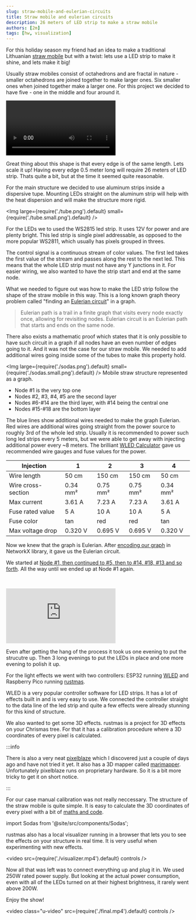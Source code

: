 ```yaml
---
slug: straw-mobile-and-eulerian-circuits
title: Straw mobile and eulerian circuits
description: 26 meters of LED strip to make a straw mobile
authors: [2m]
tags: [hw, visualization]
---
```


For this holiday season my friend had an idea to make a traditional Lithuanian [straw mobile][] but with a twist: lets use a LED strip to make it shine, and lets make it big!

[straw mobile]: https://en.wikipedia.org/wiki/Straw_mobile

<!--truncate-->

Usually straw mobiles consist of octahedrons and are fractal in nature - smaller octahedrons are joined together to make larger ones. Six smaller ones when joined together make a larger one. For this project we decided to have five - one in the middle and four around it.

<p><video src={require('./straw_mobile.mp4').default} controls /></p>

Great thing about this shape is that every edge is of the same length. Lets scale it up! Having every edge 0.5 meter long will require 26 meters of LED strip. Thats quite a bit, but at the time it seemed quite reasonable.

For the main structure we decided to use aluminum strips inside a dispersive tupe. Mounting LEDs straight on the aluminum strip will help with the heat dispersion and will make the structure more rigid.

<Img large={require('./tube.png').default} small={require('./tube.small.png').default} />

For the LEDs we to used the WS2815 led strip. It uses 12V for power and are plenty bright. This led strip is single pixel addressable, as opposed to the more popular WS2811, which usually has pixels grouped in threes.

The control signal is a continuous stream of color values. The first led takes the first value of the stream and passes along the rest to the next led. This means that the whole LED strip must not have any Y junctions in it. For easier wiring, we also wanted to have the strip start and end at the same node.

What we needed to figure out was how to make the LED strip follow the shape of the straw mobile in this way. This is a long known graph theory problem called "finding an [Eulerian circuit][]" in a graph.

[Eulerian circuit]: https://en.wikipedia.org/wiki/Eulerian_path

> Eulerian path is a trail in a finite graph that visits every node exactly once, allowing for revisiting nodes. Eulerian circuit is an Eulerian path that starts and ends on the same node.

There also exists a mathematic proof which states that it is only possible to have such circuit in a graph if all nodes have an even number of edges going to it. And it was not the case for our straw mobile. We needed to add additional wires going inside some of the tubes to make this property hold.

<Img large={require('./sodas.png').default} small={require('./sodas.small.png').default} />
Mobile straw structure represented as a graph.

* Node #1 is the very top one
* Nodes #2, #3, #4, #5 are the second layer
* Nodes #6-#14 are the third layer, with #14 being the central one
* Nodes #15-#18 are the bottom layer

The blue lines show additional wires needed to make the graph Eulerian. Red wires are additional wires going straight from the power source to roughly 3rd of the whole led strip. Usually it is recommended to power such long led strips every 5 meters, but we were able to get away with injecting additional power every ~8 meters. The brilliant [WLED Calculator][] gave us recommended wire gauges and fuse values for the power.

[WLED Calculator]: https://wled-calculator.github.io/

| Injection          | 1        | 2        | 3        | 4        |
|--------------------|----------|----------|----------|----------|
| Wire length        | 50 cm    | 150 cm   | 150 cm   | 50 cm    |
| Wire cross-section | 0.34 mm² | 0.75 mm² | 0.75 mm² | 0.34 mm² |
| Max current        | 3.61 A   | 7.23 A   | 7.23 A   | 3.61 A   |
| Fuse rated value   | 5 A      | 10 A     | 10 A     | 5 A      |
| Fuse color         | tan      | red      | red      | tan      |
| Max voltage drop   | 0.320 V  | 0.695 V  | 0.695 V  | 0.320 V  |

Now we knew that the graph is Eulerian. After [encoding our graph][] in NetworkX library, it gave us the Eulerian circuit.

[encoding our graph]: https://github.com/2m/sodai/blob/a0ee8b3b403607b0181693ee3bc4828c6b70f8fd/sodai.py#L38-L130

We started at [Node #1, then continued to #5, then to #14, #18, #13 and so forth][eulerian-circuit]. All the way until we ended up at Node #1 again.

[eulerian-circuit]: https://github.com/2m/sodai/blob/main/circuit.txt

<div style={{ display: 'grid', gridTemplateColumns: '1fr 1fr', gridColumnGap: '0.5rem' }}>
    <Img large={require('./in_progress.jpg').default} small={require('./in_progress.small.jpg').default} />
    <Img large={require('./done.png').default} small={require('./done.small.png').default} />
</div>

<p className='embed-container vertical'><iframe src='https://www.youtube.com/embed/ZjhOf50A9Fc' frameBorder='0' allowFullScreen></iframe></p>

Even after getting the hang of the process it took us one evening to put the strucutre up. Then 3 long evenings to put the LEDs in place and one more evening to polish it up.

For the light effects we went with two controllers: ESP32 running [WLED][] and Raspberry Pico running [rustmas].

[WLED]: https://kno.wled.ge/
[rustmas]: https://github.com/mrozycki/rustmas

WLED is a very popular controller software for LED strips. It has a lot of effects built in and is very easy to use. We connected the controller straight to the data line of the led strip and quite a few effects were already stunning for this kind of structure.

We also wanted to get some 3D effects. rustmas is a project for 3D effects on your Chrismas tree. For that it has a calibration procedure where a 3D coordinates of every pixel is calculated.

:::info

There is also a very neat [pixelblaze][] which I discovered just a couple of days ago and have not tried it yet. It also has a 3D mapper called [marimapper][]. Unfortunately pixelblaze runs on proprietary hardware. So it is a bit more tricky to get it on short notice.

[pixelblaze]: https://electromage.com/pixelblaze
[marimapper]: https://github.com/TheMariday/marimapper

:::

For our case manual calibration was not really neccessary. The structure of the straw mobile is quite simple. It is easy to calculate the 3D coordinates of every pixel with a bit of [maths and code][].

[maths and code]: https://github.com/2m/sodai/blob/fa94f01acbc783d350247db017948157c1dd829d/sodai.py#L184-L213

import Sodas from '@site/src/components/Sodas';

<Sodas />

rustmas also has a local visualizer running in a browser that lets you to see the effects on your structure in real time. It is very useful when experimenting with new effects.

<video src={require('./visualizer.mp4').default} controls />

Now all that was left was to connect everything up and plug it in. We used 250W rated power supply. But looking at the actual power consumption, even with all of the LEDs turned on at their highest brightness, it rarely went above 200W.

Enjoy the show!

<video class="u-video" src={require('./final.mp4').default} controls />
